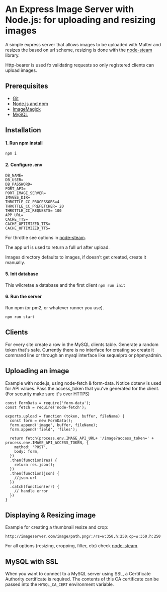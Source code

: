 
# An Express Image Server with Node.js: for uploading and resizing images
A simple express server that allows images to be uploaded with Multer and resizes the based on url scheme, resizing is done with the [node-steam](https://github.com/asilvas/node-image-steam#throttle-options) library.

Http-bearer is used fo validating requests so only registered clients can upload images.

## Prerequisites
 - [Git](https://git-scm.com/)
 - [Node.js and npm](https://nodejs.org/en/)
 - [ImageMagick](http://www.imagemagick.org/script/index.php)
 - [MySQL](https://www.mysql.com/)

## Installation
#### 1. Run npm install

```
npm i
```

#### 2. Configure .env

```
DB_NAME=
DB_USER=
DB_PASSWORD=
PORT_API=
PORT_IMAGE_SERVER=
IMAGES_DIR=
THROTTLE_CC_PROCESSORS=4
THROTTLE_CC_PREFETCHER= 20
THROTTLE_CC_REQUESTS= 100
APP_URL=
CACHE_TTS=
CACHE_OPTIMIZED_TTS=
CACHE_OPTIMIZED_TTS=
```
For throttle see options in [node-steam](https://github.com/asilvas/node-image-steam#throttle-options).

The app url is used to return a full url after upload.

Images directory defaults to images, if doesn't get created, create it manually.


#### 5. Init database
This wilcretae a database and the first client
```npm run init```

#### 6. Run the server

Run npm (or pm2, or whatever runner you use).

```
npm run start
```


## Clients
For every site create a row in the MySQL clients table. Generate a random token that's safe. Currently there is no interface for creating so create it command line or through an mysql interface like sequelpro or phpmyadmin.

## Uploading an image
Example with node.js, using node-fetch & form-data. Notice dotenv is used for API values. Pass the access_token that you've generated for the client. (For security make sure it's over HTTPS)

```
const FormData = require('form-data');
const fetch = require('node-fetch');

exports.upload = function (token, buffer, fileName) {
  const form = new FormData();
  form.append('image', buffer, fileName);
  form.append('field', 'files');

  return fetch(process.env.IMAGE_API_URL+ '/image?access_token=' + process.env.IMAGE_API_ACCESS_TOKEN, {
    method: 'POST',
    body: form,
  })
  .then(function(res) {
    return res.json();
  })
  .then(function(json) {
    //json.url
  })
  .catch(function(err) {
    // handle error
  })
}
```

## Displaying & Resizing image

Example for creating a thumbnail resize and crop:

```
http://imageserver.com/image/path.png/:/rs=w:350,h:250;cp=w:350,h:250
```
For all options (resizing, cropping, filter, etc) check [node-steam](https://github.com/asilvas/node-image-steam).

## MySQL with SSL

When you want to connect to a MySQL server using SSL, a Certificate Authority certificate is required. The contents of this CA certificate can be passed into the `MYSQL_CA_CERT` environment variable.
